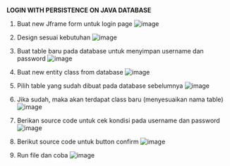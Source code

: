 **LOGIN WITH PERSISTENCE ON JAVA DATABASE**


1.	Buat new Jframe form untuk login page
![image](https://github.com/user-attachments/assets/ba17c24a-f5b9-48d7-8d00-104f7008522e)

 
2.	Design sesuai kebutuhan
![image](https://github.com/user-attachments/assets/facd012f-b825-4e44-8b43-a1a48afb4c18)

 
3.	Buat table baru pada database untuk menyimpan username dan password
![image](https://github.com/user-attachments/assets/3fb6805b-9bd0-4553-85f9-428e8d8523dc)

 
4.	Buat new entity class from database
![image](https://github.com/user-attachments/assets/7e89633c-85e6-4c43-b83a-c39dfe30649c)

 
5.	Pilih table yang sudah dibuat pada database sebelumnya
![image](https://github.com/user-attachments/assets/90a9fe8d-5343-4a77-8f79-58d52dcf91fc)

 
6.	Jika sudah, maka akan terdapat class baru (menyesuaikan nama table) 
![image](https://github.com/user-attachments/assets/6068cced-3db6-4bd9-bb9c-3248314d65f2)

 
7.	Berikan source code untuk cek kondisi pada username dan password
![image](https://github.com/user-attachments/assets/5dd82d6a-32f9-44ce-bf44-9d6332479018)

 
8.	Berikut source code untuk button confirm
![image](https://github.com/user-attachments/assets/5d4a7a7d-e685-404a-885a-f0e84c120e90)

 
10.	Run file dan coba
 ![image](https://github.com/user-attachments/assets/76d4fd4c-0d1b-4d77-99b9-b839c065e75d)



